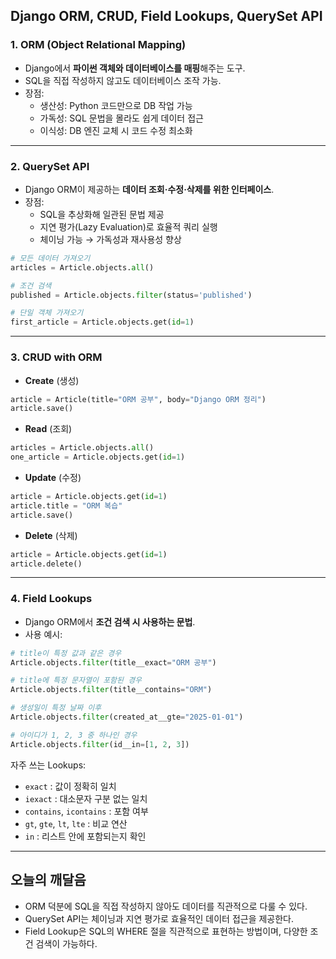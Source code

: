## Django ORM, CRUD, Field Lookups, QuerySet API

### 1. ORM (Object Relational Mapping)
- Django에서 **파이썬 객체와 데이터베이스를 매핑**해주는 도구.
- SQL을 직접 작성하지 않고도 데이터베이스 조작 가능.
- 장점:
  - 생산성: Python 코드만으로 DB 작업 가능
  - 가독성: SQL 문법을 몰라도 쉽게 데이터 접근
  - 이식성: DB 엔진 교체 시 코드 수정 최소화

---

### 2. QuerySet API
- Django ORM이 제공하는 **데이터 조회·수정·삭제를 위한 인터페이스**.
- 장점:
  - SQL을 추상화해 일관된 문법 제공
  - 지연 평가(Lazy Evaluation)로 효율적 쿼리 실행
  - 체이닝 가능 → 가독성과 재사용성 향상

```python
# 모든 데이터 가져오기
articles = Article.objects.all()

# 조건 검색
published = Article.objects.filter(status='published')

# 단일 객체 가져오기
first_article = Article.objects.get(id=1)
```

---

### 3. CRUD with ORM
- **Create** (생성)
```python
article = Article(title="ORM 공부", body="Django ORM 정리")
article.save()
```

- **Read** (조회)
```python
articles = Article.objects.all()
one_article = Article.objects.get(id=1)
```

- **Update** (수정)
```python
article = Article.objects.get(id=1)
article.title = "ORM 복습"
article.save()
```

- **Delete** (삭제)
```python
article = Article.objects.get(id=1)
article.delete()
```

---

### 4. Field Lookups
- Django ORM에서 **조건 검색 시 사용하는 문법**.
- 사용 예시:
```python
# title이 특정 값과 같은 경우
Article.objects.filter(title__exact="ORM 공부")

# title에 특정 문자열이 포함된 경우
Article.objects.filter(title__contains="ORM")

# 생성일이 특정 날짜 이후
Article.objects.filter(created_at__gte="2025-01-01")

# 아이디가 1, 2, 3 중 하나인 경우
Article.objects.filter(id__in=[1, 2, 3])
```

자주 쓰는 Lookups:
- `exact` : 값이 정확히 일치
- `iexact` : 대소문자 구분 없는 일치
- `contains`, `icontains` : 포함 여부
- `gt`, `gte`, `lt`, `lte` : 비교 연산
- `in` : 리스트 안에 포함되는지 확인

---

## 오늘의 깨달음
- ORM 덕분에 SQL을 직접 작성하지 않아도 데이터를 직관적으로 다룰 수 있다.
- QuerySet API는 체이닝과 지연 평가로 효율적인 데이터 접근을 제공한다.
- Field Lookup은 SQL의 WHERE 절을 직관적으로 표현하는 방법이며, 다양한 조건 검색이 가능하다.

